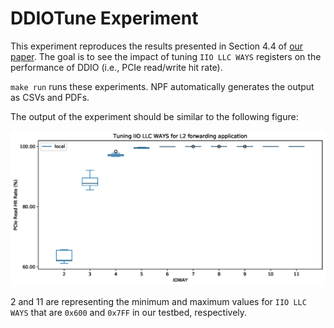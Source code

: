 # DDIOTune Experiment

This experiment reproduces the results presented in Section 4.4 of [our paper][ddio-atc-paper]. The goal is to see the impact of tuning `IIO LLC WAYS` registers on the performance of DDIO (i.e., PCIe read/write hit rate).

`make run` runs these experiments. NPF automatically generates the output as CSVs and PDFs.

The output of the experiment should be similar to the following figure:

![sample](ddiotune-sample.png "DDIOTune Results")

2 and 11 are representing the minimum and maximum values for `IIO LLC WAYS` that are `0x600` and `0x7FF` in our testbed, respectively.

[ddio-atc-paper]: https://people.kth.se/~farshin/documents/ddio-atc20.pdf
